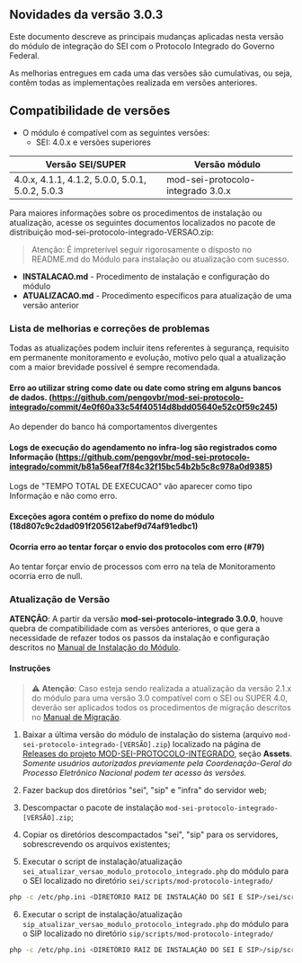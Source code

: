 ## Novidades da versão 3.0.3

Este documento descreve as principais mudanças aplicadas nesta versão do módulo de integração do SEI com o Protocolo Integrado do Governo Federal.

As melhorias entregues em cada uma das versões são cumulativas, ou seja, contêm todas as implementações realizada em versões anteriores.


## Compatibilidade de versões
* O módulo é compatível com as seguintes versões:
    * SEI: 4.0.x e versões superiores
    
| Versão SEI/SUPER             | Versão módulo                        |
| ---                          | ---                                  |
| 4.0.x, 4.1.1, 4.1.2, 5.0.0, 5.0.1, 5.0.2, 5.0.3   | mod-sei-protocolo-integrado 3.0.x    |

Para maiores informações sobre os procedimentos de instalação ou atualização, acesse os seguintes documentos localizados no pacote de distribuição mod-sei-protocolo-integrado-VERSAO.zip:
> Atenção: É impreterível seguir rigorosamente o disposto no README.md do Módulo para instalação ou atualização com sucesso.

* **INSTALACAO.md** - Procedimento de instalação e configuração do módulo
* **ATUALIZACAO.md** - Procedimento específicos para atualização de uma versão anterior

### Lista de melhorias e correções de problemas

Todas as atualizações podem incluir itens referentes à segurança, requisito em permanente monitoramento e evolução, motivo pelo qual a atualização com a maior brevidade possível é sempre recomendada.

#### Erro ao utilizar string como date ou date como string em alguns bancos de dados. (https://github.com/pengovbr/mod-sei-protocolo-integrado/commit/4e0f60a33c54f40514d8bdd05640e52c0f59c245)
Ao depender do banco há comportamentos divergentes

#### Logs de execução do agendamento no infra-log são registrados como Informação (https://github.com/pengovbr/mod-sei-protocolo-integrado/commit/b81a56eaf7f84c32f15bc54b2b5c8c978a0d9385)
Logs de "TEMPO TOTAL DE EXECUCAO" vão aparecer como tipo Informação e não como erro. 

#### Exceções agora contém o prefixo do nome do módulo (18d807c9c2dad091f205612abef9d74af91edbc1)

#### Ocorria erro ao tentar forçar o envio dos protocolos com erro (#79)
Ao tentar forçar envio de processos com erro na tela de Monitoramento ocorria erro de null.

### Atualização de Versão

**ATENÇÂO**: A partir da versão **mod-sei-protocolo-integrado 3.0.0**, houve quebra de compatibilidade com as versões anteriores, o que gera a necessidade de refazer todos os passos da instalação e configuração descritos no [Manual de Instalação do Módulo](../INSTALACAO.md).   

#### Instruções

> :warning: **Atenção**: Caso esteja sendo realizada a atualização da versão 2.1.x do módulo para uma versão 3.0 compatível com o SEI ou SUPER 4.0, deverão ser aplicados todos os procedimentos de migração descritos no [Manual de Migração](https://github.com/spbgovbr/mod-sei-protocolo-integrado/blob/atualizacao_pi/docs/MIGRACAO.md). 

 

1. Baixar a última versão do módulo de instalação do sistema (arquivo `mod-sei-protocolo-integrado-[VERSÃO].zip`) localizado na página de [Releases do projeto MOD-SEI-PROTOCOLO-INTEGRADO](https://github.com/spbgovbr/mod-sei-protocolo-integrado/releases), seção **Assets**. _Somente usuários autorizados previamente pela Coordenação-Geral do Processo Eletrônico Nacional podem ter acesso às versões._

2. Fazer backup dos diretórios "sei", "sip" e "infra" do servidor web;

3. Descompactar o pacote de instalação `mod-sei-protocolo-integrado-[VERSÃO].zip`;

4. Copiar os diretórios descompactados "sei", "sip" para os servidores, sobrescrevendo os arquivos existentes;

5. Executar o script de instalação/atualização `sei_atualizar_versao_modulo_protocolo_integrado.php` do módulo para o SEI localizado no diretório `sei/scripts/mod-protocolo-integrado/`

```bash
php -c /etc/php.ini <DIRETÓRIO RAIZ DE INSTALAÇÃO DO SEI E SIP>/sei/scripts/mod-protocolo-integrado/sei_atualizar_versao_modulo_protocolo_integrado.php
```

6. Executar o script de instalação/atualização `sip_atualizar_versao_modulo_protocolo_integrado.php` do módulo para o SIP localizado no diretório `sip/scripts/mod-protocolo-integrado/`

```bash
php -c /etc/php.ini <DIRETÓRIO RAIZ DE INSTALAÇÃO DO SEI E SIP>/sip/scripts/mod-protocolo_integrado/sip_atualizar_versao_modulo_protocolo_integrado.php
```
